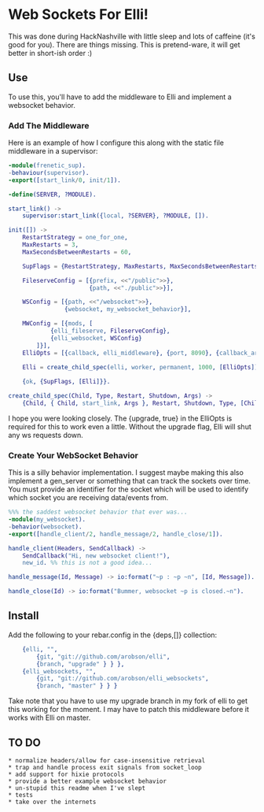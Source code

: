 # Web Sockets For Elli!
This was done during HackNashville with little sleep and lots of caffeine (it's good for you). There are things missing. This is pretend-ware, it will get better in short-ish order :)

## Use
To use this, you'll have to add the middleware to Elli and implement a websocket behavior.

### Add The Middleware
Here is an example of how I configure this along with the static file middleware in a supervisor:

```erlang
-module(frenetic_sup).
-behaviour(supervisor).
-export([start_link/0, init/1]).

-define(SERVER, ?MODULE).

start_link() ->
	supervisor:start_link({local, ?SERVER}, ?MODULE, []).

init([]) ->
	RestartStrategy = one_for_one,
	MaxRestarts = 3,
	MaxSecondsBetweenRestarts = 60,

	SupFlags = {RestartStrategy, MaxRestarts, MaxSecondsBetweenRestarts},

	FileserveConfig = [{prefix, <<"/public">>},
					   {path, <<"./public">>}],

	WSConfig = [{path, <<"/websocket">>},
				{websocket, my_websocket_behavior}],

	MWConfig = [{mods, [
			{elli_fileserve, FileserveConfig},
			{elli_websocket, WSConfig}
		]}],
	ElliOpts = [{callback, elli_middleware}, {port, 8090}, {callback_args,MWConfig}, {upgrade, true}],

	Elli = create_child_spec(elli, worker, permanent, 1000, [ElliOpts]),
	
	{ok, {SupFlags, [Elli]}}.

create_child_spec(Child, Type, Restart, Shutdown, Args) ->
	{Child, { Child, start_link, Args }, Restart, Shutdown, Type, [Child]}.
```

I hope you were looking closely. The {upgrade, true} in the ElliOpts is required for this to work even a little. Without the upgrade flag, Elli will shut any ws requests down.

### Create Your WebSocket Behavior
This is a silly behavior implementation. I suggest maybe making this also implement a gen_server or something that can track the sockets over time. You must provide an identifier for the socket which will be used to identify which socket you are receiving data/events from.

```erlang
%%% the saddest websocket behavior that ever was...
-module(my_websocket).
-behavior(websocket).
-export([handle_client/2, handle_message/2, handle_close/1]).

handle_client(Headers, SendCallback) ->
	SendCallback("Hi, new websocket client!"),
	new_id. %% this is not a good idea...

handle_message(Id, Message) -> io:format("~p : ~p ~n", [Id, Message]).

handle_close(Id) -> io:format("Bummer, websocket ~p is closed.~n").
```

## Install
Add the following to your rebar.config in the {deps,[]} collection:

```erlang
	{elli, "",
		{git, "git://github.com/arobson/elli",
		{branch, "upgrade" } } },
	{elli_websockets, "",
        {git, "git://github.com/arobson/elli_websockets",
        {branch, "master" } } }
```

Take note that you have to use my upgrade branch in my fork of elli to get this working for the moment. I may have to patch this middleware before it works with Elli on master.

## TO DO
	* normalize headers/allow for case-insensitive retrieval
	* trap and handle process exit signals from socket_loop
	* add support for hixie protocols
	* provide a better example websocket behavior
	* un-stupid this readme when I've slept
	* tests
	* take over the internets